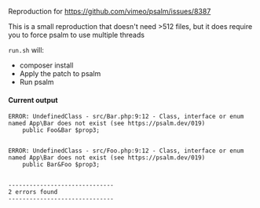 Reproduction for https://github.com/vimeo/psalm/issues/8387

This is a small reproduction that doesn't need >512 files, 
but it does require you to force psalm to use multiple threads

`run.sh` will:
- composer install
- Apply the patch to psalm
- Run psalm


#### Current output
```
ERROR: UndefinedClass - src/Bar.php:9:12 - Class, interface or enum named App\Bar does not exist (see https://psalm.dev/019)
    public Foo&Bar $prop3;


ERROR: UndefinedClass - src/Foo.php:9:12 - Class, interface or enum named App\Bar does not exist (see https://psalm.dev/019)
    public Bar&Foo $prop3;


------------------------------
2 errors found
------------------------------
```
